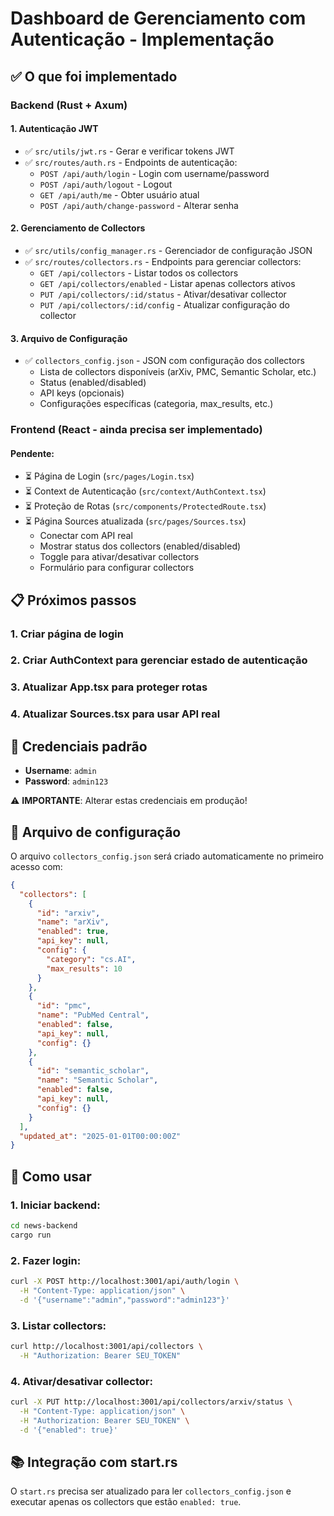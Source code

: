 # Dashboard de Gerenciamento com Autenticação - Implementação

## ✅ O que foi implementado

### Backend (Rust + Axum)

#### 1. Autenticação JWT
- ✅ `src/utils/jwt.rs` - Gerar e verificar tokens JWT
- ✅ `src/routes/auth.rs` - Endpoints de autenticação:
  - `POST /api/auth/login` - Login com username/password
  - `POST /api/auth/logout` - Logout
  - `GET /api/auth/me` - Obter usuário atual
  - `POST /api/auth/change-password` - Alterar senha

#### 2. Gerenciamento de Collectors
- ✅ `src/utils/config_manager.rs` - Gerenciador de configuração JSON
- ✅ `src/routes/collectors.rs` - Endpoints para gerenciar collectors:
  - `GET /api/collectors` - Listar todos os collectors
  - `GET /api/collectors/enabled` - Listar apenas collectors ativos
  - `PUT /api/collectors/:id/status` - Ativar/desativar collector
  - `PUT /api/collectors/:id/config` - Atualizar configuração do collector

#### 3. Arquivo de Configuração
- ✅ `collectors_config.json` - JSON com configuração dos collectors
  - Lista de collectors disponíveis (arXiv, PMC, Semantic Scholar, etc.)
  - Status (enabled/disabled)
  - API keys (opcionais)
  - Configurações específicas (categoria, max_results, etc.)

### Frontend (React - ainda precisa ser implementado)

#### Pendente:
- ⏳ Página de Login (`src/pages/Login.tsx`)
- ⏳ Context de Autenticação (`src/context/AuthContext.tsx`)
- ⏳ Proteção de Rotas (`src/components/ProtectedRoute.tsx`)
- ⏳ Página Sources atualizada (`src/pages/Sources.tsx`)
  - Conectar com API real
  - Mostrar status dos collectors (enabled/disabled)
  - Toggle para ativar/desativar collectors
  - Formulário para configurar collectors

## 📋 Próximos passos

### 1. Criar página de login

### 2. Criar AuthContext para gerenciar estado de autenticação

### 3. Atualizar App.tsx para proteger rotas

### 4. Atualizar Sources.tsx para usar API real

## 🔐 Credenciais padrão

- **Username**: `admin`
- **Password**: `admin123`

⚠️ **IMPORTANTE**: Alterar estas credenciais em produção!

## 📝 Arquivo de configuração

O arquivo `collectors_config.json` será criado automaticamente no primeiro acesso com:

```json
{
  "collectors": [
    {
      "id": "arxiv",
      "name": "arXiv",
      "enabled": true,
      "api_key": null,
      "config": {
        "category": "cs.AI",
        "max_results": 10
      }
    },
    {
      "id": "pmc",
      "name": "PubMed Central",
      "enabled": false,
      "api_key": null,
      "config": {}
    },
    {
      "id": "semantic_scholar",
      "name": "Semantic Scholar",
      "enabled": false,
      "api_key": null,
      "config": {}
    }
  ],
  "updated_at": "2025-01-01T00:00:00Z"
}
```

## 🚀 Como usar

### 1. Iniciar backend:
```bash
cd news-backend
cargo run
```

### 2. Fazer login:
```bash
curl -X POST http://localhost:3001/api/auth/login \
  -H "Content-Type: application/json" \
  -d '{"username":"admin","password":"admin123"}'
```

### 3. Listar collectors:
```bash
curl http://localhost:3001/api/collectors \
  -H "Authorization: Bearer SEU_TOKEN"
```

### 4. Ativar/desativar collector:
```bash
curl -X PUT http://localhost:3001/api/collectors/arxiv/status \
  -H "Content-Type: application/json" \
  -H "Authorization: Bearer SEU_TOKEN" \
  -d '{"enabled": true}'
```

## 📚 Integração com start.rs

O `start.rs` precisa ser atualizado para ler `collectors_config.json` e executar apenas os collectors que estão `enabled: true`.














